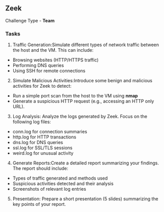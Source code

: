 ## Zeek

Challenge Type - **Team**

### Tasks

1. Traffic Generation:Simulate different types of network traffic between the host and the VM. This can include:

- Browsing websites (HTTP/HTTPS traffic)
- Performing DNS queries
- Using SSH for remote connections

2. Simulate Malicious Activities:Introduce some benign and malicious activities for Zeek to detect:
- Run a simple port scan from the host to the VM using **nmap**
- Generate a suspicious HTTP request (e.g., accessing an HTTP only URL). 

3. Log Analysis: Analyze the logs generated by Zeek. Focus on the following log files:
- conn.log for connection summaries
- http.log for HTTP transactions
- dns.log for DNS queries
- ssl.log for SSL/TLS sessions
- weird.log for unusual activity

4. Generate Reports:Create a detailed report summarizing your findings. The report should include:
- Types of traffic generated and methods used
- Suspicious activities detected and their analysis
- Screenshots of relevant log entries

5. Presentation: Prepare a short presentation (5 slides) summarizing the key points of your report.
